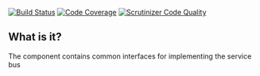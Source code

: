 [![Build Status](https://travis-ci.org/php-service-bus/common.svg?branch=master)](https://travis-ci.org/php-service-bus/common)
[![Code Coverage](https://scrutinizer-ci.com/g/php-service-bus/common/badges/coverage.png?b=master)](https://scrutinizer-ci.com/g/php-service-bus/common/?branch=master)
[![Scrutinizer Code Quality](https://scrutinizer-ci.com/g/php-service-bus/common/badges/quality-score.png?b=master)](https://scrutinizer-ci.com/g/php-service-bus/common/?branch=master)

## What is it?
The component contains common interfaces for implementing the service bus
